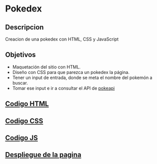 # Pokedex

## Descripcion

Creacion de una pokedex con HTML, CSS y JavaScript

## Objetivos

- Maquetación del sitio con HTML.
- Diseño con CSS para que parezca un pokedex la página.
- Tener un input de entrada, donde se meta el nombre del pokemón a buscar.
- Tomar ese input e ir a consultar el API de [pokeapi](https://pokeapi.co/)

## [Codigo HTML]()
## [Codigo CSS]()
## [Codigo JS]()

## [Despliegue de la pagina]()
